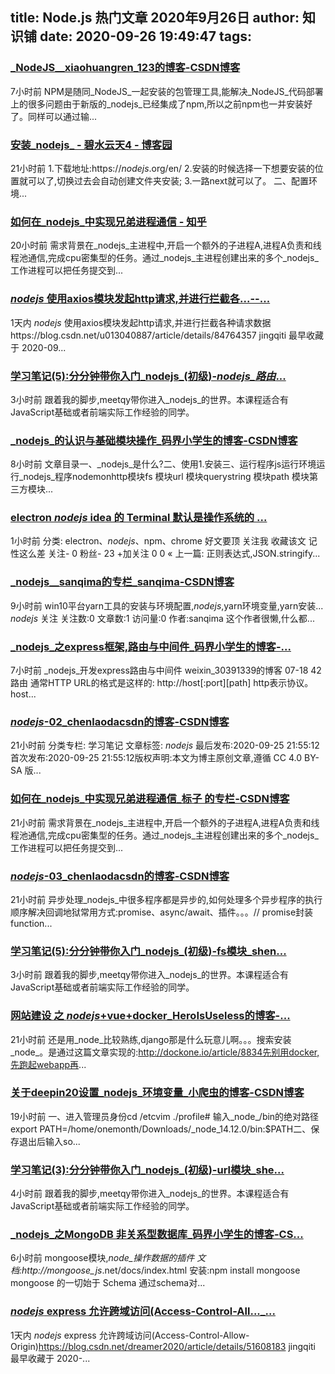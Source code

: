 
title: Node.js 热门文章 2020年9月26日
author: 知识铺
date: 2020-09-26 19:49:47
tags: 
---
  
### [_NodeJS__xiaohuangren_123的博客-CSDN博客](https://zshipu.com/t?url=https://blog.csdn.net/xiaohuangren_123/article/details/108810137)

 7小时前 NPM是随同_NodeJS_一起安装的包管理工具,能解决_NodeJS_代码部署上的很多问题由于新版的_nodejs_已经集成了npm,所以之前npm也一并安装好了。同样可以通过输...

### [安装_nodejs_ - 碧水云天4 - 博客园](https://zshipu.com/t?url=https://www.cnblogs.com/smalldong/p/13732899.html)

 21小时前 1.下载地址:https://_nodejs_.org/en/ 2.安装的时候选择一下想要安装的位置就可以了,切换过去会自动创建文件夹安装; 3.一路next就可以了。 二、配置环境...

### [如何在_nodejs_中实现兄弟进程通信 - 知乎](https://zshipu.com/t?url=https://zhuanlan.zhihu.com/p/259388921)

 20小时前 需求背景在_nodejs_主进程中,开启一个额外的子进程A,进程A负责和线程池通信,完成cpu密集型的任务。通过_nodejs_主进程创建出来的多个_nodejs_工作进程可以把任务提交到...

### [_nodejs_ 使用axios模块发起http请求,并进行拦截各...--...](https://zshipu.com/t?url=https://www.wang1314.com/urlinfo/5131696.html)

 1天内 _nodejs_ 使用axios模块发起http请求,并进行拦截各种请求数据https://blog.csdn.net/u013040887/article/details/84764357 jingqiti 最早收藏于 2020-09...

### [学习笔记(5):分分钟带你入门_nodejs_(初级)-_nodejs_路由_...](https://zshipu.com/t?url=https://blog.csdn.net/shenyinglijie/article/details/108812760)

 3小时前 跟着我的脚步,meetqy带你进入_nodejs_的世界。本课程适合有JavaScript基础或者前端实际工作经验的同学。

### [_nodejs_的认识与基础模块操作_码界小学生的博客-CSDN博客](https://zshipu.com/t?url=https://blog.csdn.net/weixin_49293345/article/details/108807559)

 8小时前 文章目录一、_nodejs_是什么?二、使用1.安装三、运行程序js运行环境运行_nodejs_程序nodemonhttp模块fs 模块url 模块querystring 模块path 模块第三方模块...

### [electron _nodejs_ idea 的 Terminal 默认是操作系统的 ...](https://zshipu.com/t?url=https://www.cnblogs.com/del88/p/13736116.html)

 1小时前 分类: electron、_nodejs_、npm、chrome 好文要顶 关注我 收藏该文 记性这么差 关注- 0 粉丝- 23 +加关注 0 0 « 上一篇: 正则表达式,JSON.stringify...

### [_nodejs__sanqima的专栏_sanqima-CSDN博客](https://zshipu.com/t?url=https://blog.csdn.net/sanqima/category_10427464.html)

 9小时前 win10平台yarn工具的安装与环境配置,_nodejs_,yarn环境变量,yarn安装... _nodejs_ 关注 关注数:0 文章数:1 访问量:0 作者:sanqima 这个作者很懒,什么都...

### [_nodejs_之express框架,路由与中间件_码界小学生的博客-...](https://zshipu.com/t?url=https://blog.csdn.net/weixin_49293345/article/details/108809467)

 7小时前 _nodejs_开发express路由与中间件 weixin_30391339的博客 07-18 42 路由 通常HTTP URL的格式是这样的: http://host[:port][path] http表示协议。 host...

### [_nodejs_-02_chenlaodacsdn的博客-CSDN博客](https://zshipu.com/t?url=https://blog.csdn.net/chenlaodacsdn/article/details/108804936)

 21小时前 分类专栏: 学习笔记 文章标签: _nodejs_ 最后发布:2020-09-25 21:55:12首次发布:2020-09-25 21:55:12版权声明:本文为博主原创文章,遵循 CC 4.0 BY-SA 版...

### [如何在_nodejs_中实现兄弟进程通信_标子 的专栏-CSDN博客](https://zshipu.com/t?url=https://blog.csdn.net/THEANARKH/article/details/108765651)

 21小时前 需求背景在_nodejs_主进程中,开启一个额外的子进程A,进程A负责和线程池通信,完成cpu密集型的任务。通过_nodejs_主进程创建出来的多个_nodejs_工作进程可以把任务提交到...

### [_nodejs_-03_chenlaodacsdn的博客-CSDN博客](https://zshipu.com/t?url=https://blog.csdn.net/chenlaodacsdn/article/details/108805095)

 21小时前 异步处理_nodejs_中很多程序都是异步的,如何处理多个异步程序的执行顺序解决回调地狱常用方式:promise、async/await、插件。。。// promise封装function...

### [学习笔记(5):分分钟带你入门_nodejs_(初级)-fs模块_shen...](https://zshipu.com/t?url=https://blog.csdn.net/shenyinglijie/article/details/108812974)

 3小时前 跟着我的脚步,meetqy带你进入_nodejs_的世界。本课程适合有JavaScript基础或者前端实际工作经验的同学。

### [网站建设 之 _nodejs_+vue+docker_HeroIsUseless的博客-...](https://zshipu.com/t?url=https://blog.csdn.net/HeroIsUseless/article/details/108804302)

 21小时前 还是用_node_比较熟练,django那是什么玩意儿啊。。。搜索安装_node_。是通过这篇文章实现的:http://dockone.io/article/8834先别用docker,先跑起webapp再...

### [关于deepin20设置_nodejs_环境变量_小爬虫的博客-CSDN博客](https://zshipu.com/t?url=https://blog.csdn.net/weixin_44024393/article/details/108806746)

 19小时前 一、进入管理员身份cd /etcvim ./profile# 输入_node_/bin的绝对路径export PATH=/home/onemonth/Downloads/_node_14.12.0/bin:$PATH二、保存退出后输入so...

### [学习笔记(3):分分钟带你入门_nodejs_(初级)-url模块_she...](https://zshipu.com/t?url=https://blog.csdn.net/shenyinglijie/article/details/108812641)

 4小时前 跟着我的脚步,meetqy带你进入_nodejs_的世界。本课程适合有JavaScript基础或者前端实际工作经验的同学。

### [_nodejs_之MongoDB 非关系型数据库_码界小学生的博客-CS...](https://zshipu.com/t?url=https://blog.csdn.net/weixin_49293345/article/details/108810261)

 6小时前 mongoose模块,_node_操作数据的插件 文档:http://mongoose_js_.net/docs/index.html 安装:npm install mongoose mongoose 的一切始于 Schema 通过schema对...

### [_nodejs_ express 允许跨域访问(Access-Control-All..._...](https://zshipu.com/t?url=https://www.wang1314.com/urlinfo/5131677.html)

 1天内 _nodejs_ express 允许跨域访问(Access-Control-Allow-Origin)https://blog.csdn.net/dreamer2020/article/details/51608183 jingqiti 最早收藏于 2020-...
